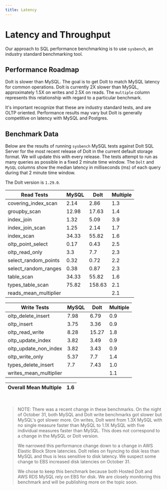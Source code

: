 ```yaml
---
title: Latency
---
```


# Latency and Throughput

Our approach to SQL performance benchmarking is to use `sysbench`, an
industry standard benchmarking tool.

## Performance Roadmap

Dolt is slower than MySQL. The goal is to get Dolt to match 
MySQL latency for common operations. Dolt is currently 2X slower 
than MySQL, approximately 1.5X on writes and 2.5X on reads. The 
`multiple` column represents this relationship with regard to a 
particular benchmark.

It's important recognize that these are industry standard tests, and
are OLTP oriented. Performance results may vary but Dolt is 
generally competitive on latency with MySQL and Postgres.

## Benchmark Data

Below are the results of running `sysbench` MySQL tests against Dolt
SQL Server for the most recent release of Dolt in the current default 
storage format. We will update this with every release. The tests 
attempt to run as many queries as possible in a fixed 2 minute time 
window. The `Dolt` and `MySQL` columns show the median latency in 
milliseconds (ms) of each query during that 2 minute time window.

The Dolt version is `1.29.0`.

<!-- START___DOLT___LATENCY_RESULTS_TABLE -->
|       Read Tests        | MySQL |  Dolt  | Multiple |
|-------------------------|-------|--------|----------|
| covering\_index\_scan   |  2.14 |   2.86 |      1.3 |
| groupby\_scan           | 12.98 |  17.63 |      1.4 |
| index\_join             |  1.32 |   5.09 |      3.9 |
| index\_join\_scan       |  1.25 |   2.14 |      1.7 |
| index\_scan             | 34.33 |  55.82 |      1.6 |
| oltp\_point\_select     |  0.17 |   0.43 |      2.5 |
| oltp\_read\_only        |   3.3 |    7.7 |      2.3 |
| select\_random\_points  |  0.32 |   0.72 |      2.2 |
| select\_random\_ranges  |  0.38 |   0.87 |      2.3 |
| table\_scan             | 34.33 |  55.82 |      1.6 |
| types\_table\_scan      | 75.82 | 158.63 |      2.1 |
| reads\_mean\_multiplier |       |        |      2.1 |

|       Write Tests        | MySQL | Dolt  | Multiple |
|--------------------------|-------|-------|----------|
| oltp\_delete\_insert     |  7.98 |  6.79 |      0.9 |
| oltp\_insert             |  3.75 |  3.36 |      0.9 |
| oltp\_read\_write        |  8.28 | 15.27 |      1.8 |
| oltp\_update\_index      |  3.82 |  3.49 |      0.9 |
| oltp\_update\_non\_index |  3.82 |  3.43 |      0.9 |
| oltp\_write\_only        |  5.37 |   7.7 |      1.4 |
| types\_delete\_insert    |   7.7 |  7.43 |      1.0 |
| writes\_mean\_multiplier |       |       |      1.1 |

| Overall Mean Multiple | 1.6 |
|-----------------------|-----|
<!-- END___DOLT___LATENCY_RESULTS_TABLE -->
<br/>

> NOTE: There was a recent change in these benchmarks.
> On the night of October 31, both MySQL and Dolt write benchmarks
> got slower but MySQL's got slower more. On writes, Dolt went from 1.3X MySQL
> with no single measure faster than MySQL to 1.1X MySQL with five
> individual measures faster than MySQL. This does not correspond to a
> change in the MySQL or Dolt version.
>
> We narrowed this performance change down to a change
> in AWS Elastic Block Store latencies. Dolt relies on fsyncing
> to disk less than MySQL and thus is less sensitive to disk latency.
> We suspect some change to EBS increased disk latencies on October 31.
> 
> We chose to keep this benchmark because both Hosted Dolt and AWS RDS
> MySQL rely on EBS for disk. We are closely monitoring this benchmark and
> will be publishing more on the topic soon. 
